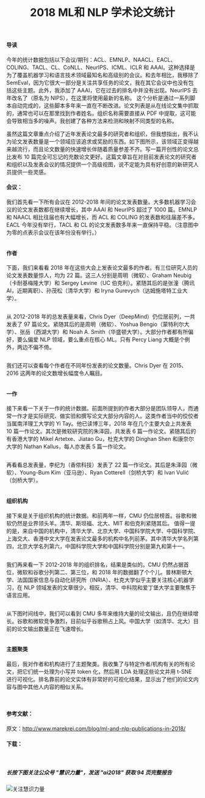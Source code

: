 ﻿---
layout: post
title: 2018 ML和 NLP 学术论文统计
author:  
tags: [ 资讯, 人工智能, 机器学习, 自然语言处理]
excerpt: ddd...
category:
- 资讯 
image: 
  path: http://www.cnv4.com/images/aiindex2018.png
  width: 1200
  height: 630
comments: true 
---

####  导读

今年的统计数据包括以下会议/期刊：ACL、EMNLP、NAACL、EACL、COLING、TACL、CL、CoNLL、NeurIPS、ICML、ICLR 和 AAAI。这种选择是为了覆盖机器学习和语言技术领域最知名和高级别的会议。和去年相比，我移除了 SemEval，因为它很大一部分是关注共享任务的论文，我在其它会议中也没有包括这些主题。此外，我添加了 AAAI，它在过去的排名中并没有出现。NeurIPS 去年改名了（原名为 NIPS），在这里将使用最新的名称。
这个分析是通过一系列脚本自动完成的，这些脚本多年来一直在不断改进。论文列表是从在线论文集中抓取的，通常也可以在那里找到作者姓名。组织名称需要直接从 PDF 中提取，这可能会导致相当多的噪声。我创建了各种方法来检测和映射不同类型的名称。

虽然这篇文章重点介绍了近年发表论文最多的研究者和组织，但我想指出，我不认为论文发表数量是一个领域应该追求或奖励的东西。如下图所示，该领域正变得越来越流行，而且论文数量的快速增长伴随着质量参差不齐。写一篇开创性的论文总比发布 10 篇完全可忘记的充数论文更好。这篇文章旨在对目前发表论文的研究者和组织以及发表会议的情况提供一个高级视图，说不定能为具有好创意的新研究人员提供一些灵感。

#### 会议：

我们首先看一下所有会议在 2012-2018 年间的论文发表数量。大多数机器学习会议的论文发表数都在继续增长，其中 AAAI 和 NeurIPS 超过了 1000 篇。EMNLP 和 NAACL 相比往届也有大幅增长，而 ACL 和 COLING 的发表数和往届差不多。EACL 今年没有举行，TACL 和 CL 的论文发表数多年来一直保持平稳。（注意图中为零的点表示会议在该年份没有举行。）


<img src='/images/mlnlpstat/01.jpg' alt="" class="img-responsive" style="margin:0 auto;"/>

#### 作者

下面，我们来看看 2018 年在这些大会上发表论文最多的作者。有三位研究人员的论文发表数量惊人，均为 22 篇。这三人分别是周明（微软）、Graham Neubig（卡耐基梅隆大学）和 Sergey Levine（UC 伯克利）。紧随其后的是张潼（腾讯 AI，近期离职）、孙茂松（清华大学）和 Iryna Gurevych（达姆施塔特工业大学）。
 
<img src='/images/mlnlpstat/02.jpg' alt="" class="img-responsive" style="margin:0 auto;"/>

从 2012-2018 年的总发表量来看，Chris Dyer（DeepMind）仍位居前列，一共发表了 97 篇论文。紧随其后的是周明（微软）、Yoshua Bengio（蒙特利尔大学）、张岳（西湖大学）和 Noah A. Smith（华盛顿大学）。大部分作者都有所偏好，要么偏爱 NLP 领域，要么重点在核心 ML。只有 Percy Liang 大概是个例外，两边不偏不倚。
 
<img src='/images/mlnlpstat/03.jpg' alt="" class="img-responsive" style="margin:0 auto;"/>

我们还可以查看每个作者在不同年份发表的论文数量。Chris Dyer 在 2015、2016 这两年的论文数增长幅度令人瞩目。

<img src='/images/mlnlpstat/04.jpg' alt="" class="img-responsive" style="margin:0 auto;"/>

#### 一作

接下来看一下关于一作的统计数据。前面所提到的作者大部分是团队领导人，而通常一作才是实际研究、做实验和撰写论文大部分内容的人。这类作者当中的佼佼者当属南洋理工大学的 Yi Tay。他已读博三年，2018 年在几个主要大会上共发表 10 篇一作论文。其次是微软研究院的朱泽园，共发表 6 篇一作论文。紧随其后的有香港大学的 Mikel Artetxe、Jiatao Gu，杜克大学的 Dinghan Shen 和康奈尔大学的 Nathan Kallus，每人亦发表 5 篇一作论文。

<img src='/images/mlnlpstat/05.jpg' alt="" class="img-responsive" style="margin:0 auto;"/>
 
再看看总发表量，李纪为（香侬科技）发表了 22 篇一作论文。其后是朱泽园（微软）、Young-Bum Kim（亚马逊）、Ryan Cotterell（剑桥大学）和 Ivan Vulić（剑桥大学）。

<img src='/images/mlnlpstat/06.jpg' alt="" class="img-responsive" style="margin:0 auto;"/>
 
#### 组织机构

接下来是关于组织机构的统计数据。和前两年一样，CMU 仍位居榜首。谷歌和微软仍然是业界领头羊。清华、斯坦福、北大、MIT 和伯克利紧随其后。
值得一提的是，来自中国的机构中，清华大学、北京大学、中国科学院大学、中国科学院、上海交大、香港中文大学在发表论文最多的机构中名列前茅。其中清华大学名列第四，北京大学名列第六，中国科学院大学和中国科学院分别是第九和第十一。
 
<img src='/images/mlnlpstat/07.jpg' alt="" class="img-responsive" style="margin:0 auto;"/>

我们再来看一下 2012-2018 年的组织排名，结果是类似的。CMU 仍然占据首位，微软和谷歌分列第二、第三位，和 2018 年的数据翻了个个儿。普林斯顿大学、法国国家信息与自动化研究所（INRIA）、杜克大学似乎主要关注核心机器学习，在 NLP 领域发表的文章很少。相反，清华、中科院和爱丁堡大学主要聚焦于语言应用。
 
<img src='/images/mlnlpstat/08.jpg' alt="" class="img-responsive" style="margin:0 auto;"/>

从下图时间线中，我们可以看到 CMU 多年来维持大量的论文输出，且仍在继续增长。谷歌和微软竞争激烈，目前似乎谷歌稍占上风。中国大学（如清华、北大）目前的论文输出数量正在飞速增长。

<img src='/images/mlnlpstat/09.jpg' alt="" class="img-responsive" style="margin:0 auto;"/>

#### 主题聚类

最后，我对作者和机构进行了主题聚类。我收集了与特定作者/机构有关的所有论文，把它们统一处理为小写并 token 化，然后用 LDA 处理这些论文并用 t-SNE 进行可视化。排名靠前的论文实体有非常好的可视化结果，显示出了他们的论文内容与图中其他人内容的相似关系。

<img src='/images/mlnlpstat/10.jpg' alt="" class="img-responsive" style="margin:0 auto;"/>

<img src='/images/mlnlpstat/11.jpg' alt="" class="img-responsive" style="margin:0 auto;"/>

#### 参考文献：

原文：http://www.marekrei.com/blog/ml-and-nlp-publications-in-2018/

#### 下载：

<br/>

<h5 class="red-text text-center">长按下图关注公众号 "<b>慧识力量</b>"，发送 "<b>ai2018</b>" 获取 94 页完整报告</h5>

<img src='/images/powertoknow_x.png' alt="关注慧识力量" class="img-responsive" style="margin:0 auto;"/>

